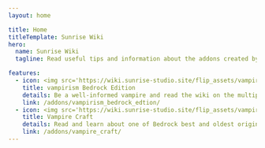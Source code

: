 ```yaml
---
layout: home

title: Home
titleTemplate: Sunrise Wiki
hero:
  name: Sunrise Wiki
  tagline: Read useful tips and information about the addons created by Sunrise Studios.

features:
  - icon: <img src='https://wiki.sunrise-studio.site/flip_assets/vampirism-bedrock-edtion.png' alt='vampirism-bedrock-edtion.png'>
    title: vampirism Bedrock Edition
    details: Be a well-informed vampire and read the wiki on the multiplatform version of Vampirism.
    link: /addons/vampirism_bedrock_edtion/
  - icon: <img src='https://wiki.sunrise-studio.site/flip_assets/vampire-craft.png' alt='vampire-craft.png'>
    title: Vampire Craft
    details: Read and learn about one of Bedrock best and oldest original vampire addons.
    link: /addons/vampire_craft/
---
```

